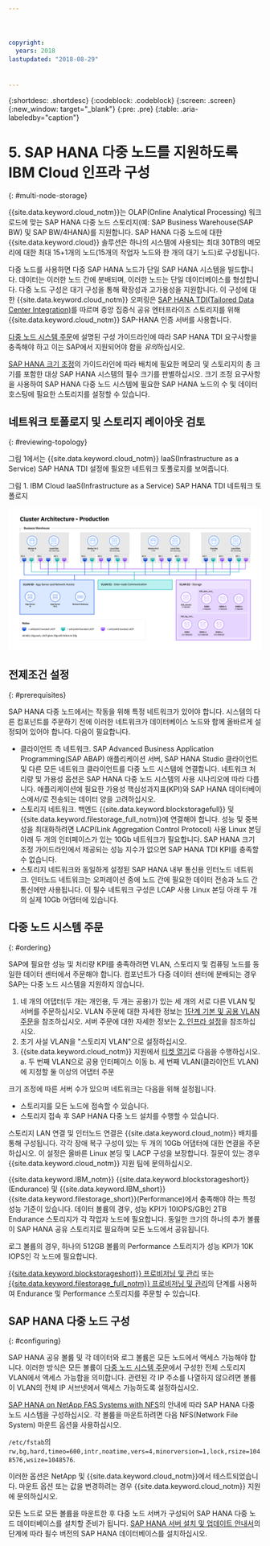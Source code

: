 ```yaml
---



copyright:
  years: 2018
lastupdated: "2018-08-29"


---
```


{:shortdesc: .shortdesc}
{:codeblock: .codeblock}
{:screen: .screen}
{:new_window: target="_blank"}
{:pre: .pre}
{:table: .aria-labeledby="caption"}

# 5. SAP HANA 다중 노드를 지원하도록 IBM Cloud 인프라 구성
{: #multi-node-storage}

{{site.data.keyword.cloud_notm}}는 OLAP(Online Analytical Processing) 워크로드에 맞는 SAP HANA 다중 노드 스토리지(예: SAP Business Warehouse(SAP BW) 및 SAP BW/4HANA)를 지원합니다. SAP HANA 다중 노드에 대한 {{site.data.keyword.cloud}} 솔루션은 하나의 시스템에 사용되는 최대 30TB의 메모리에 대한 최대 15+1개의 노드(15개의 작업자 노드와 한 개의 대기 노드)로 구성됩니다.

다중 노드를 사용하면 다중 SAP HANA 노드가 단일 SAP HANA 시스템을 빌드합니다. 데이터는 이러한 노드 간에 분배되며, 이러한 노드는 단일 데이터베이스를 형성합니다. 다중 노드 구성은 대기 구성을 통해 확장성과 고가용성을 지원합니다. 이 구성에 대한 {{site.data.keyword.cloud_notm}} 오퍼링은 [SAP HANA TDI(Tailored Data Center Integration)](https://blogs.saphana.com/2015/02/18/sap-hana-tailored-data-center-integration-tdi-overview/)를 따르며 중앙 집중식 공유 엔터프라이즈 스토리지를 위해 {{site.data.keyword.cloud_notm}} SAP-HANA 인증 서버를 사용합니다.

[다중 노드 시스템 주문](#ordering)에 설명된 구성 가이드라인에 따라 SAP HANA TDI 요구사항을 충족해야 하고 이는 SAP에서 지원되어야 함을 *유의*하십시오.

[SAP HANA 크기 조정](https://help.sap.com/viewer/eb3777d5495d46c5b2fa773206bbfb46/2.0.00/en-US/d4a122a7bb57101493e3f5ca08e6b039.html)의 가이드라인에 따라 배치에 필요한 메모리 및 스토리지의 총 크기를 포함한 대상 SAP HANA 시스템의 필수 크기를 판별하십시오. 크기 조정 요구사항을 사용하여 SAP HANA 다중 노드 시스템에 필요한 SAP HANA 노드의 수 및 데이터 호스팅에 필요한 스토리지를 설정할 수 있습니다.

## 네트워크 토폴로지 및 스토리지 레이아웃 검토
{: #reviewing-topology}

그림 1에서는 {{site.data.keyword.cloud_notm}} IaaS(Infrastructure as a Service) SAP HANA TDI 설정에 필요한 네트워크 토폴로지를 보여줍니다.

그림 1. IBM Cloud IaaS(Infrastructure as a Service) SAP HANA TDI 네트워크 토폴로지

![그림 1. IBM Cloud IaaS(Infrastructure as a Service) SAP HANA TDI 네트워크 토폴로지](/images/SAP-BW.png "IBM Cloud IaaS(Infrastructure as a Service) SAP HANA TDI 네트워크 토폴로지")

## 전제조건 설정
{: #prerequisites}

SAP HANA 다중 노드에서는 작동을 위해 특정 네트워크가 있어야 합니다. 시스템의 다른 컴포넌트를 주문하기 전에 이러한 네트워크가 데이터베이스 노드와 함께 올바르게 설정되어 있어야 합니다. 다음이 필요합니다.
* 클라이언트 측 네트워크. SAP Advanced Business Application Programming(SAP ABAP) 애플리케이션 서버, SAP HANA Studio 클라이언트 및 다른 모든 네트워크 클라이언트를 다중 노드 시스템에 연결합니다. 네트워크 처리량 및 가용성 옵션은 SAP HANA 다중 노드 시스템의 사용 시나리오에 따라 다릅니다. 애플리케이션에 필요한 가용성 핵심성과지표(KPI)와 SAP HANA 데이터베이스에서/로 전송되는 데이터 양을 고려하십시오.
* 스토리지 네트워크. 백엔드 {{site.data.keyword.blockstoragefull}} 및 {{site.data.keyword.filestorage_full_notm}}에 연결해야 합니다. 성능 및 중복성을 최대화하려면 LACP(Link Aggregation Control Protocol) 사용 Linux 본딩 아래 두 개의 인터페이스가 있는 10Gb 네트워크가 필요합니다. SAP HANA 크기 조정 가이드라인에서 제공되는 성능 지수가 없으면 SAP HANA TDI KPI를 충족할 수 없습니다.
* 스토리지 네트워크와 동일하게 설정된 SAP HANA 내부 통신용 인터노드 네트워크. 인터노드 네트워크는 오퍼레이션 중에 노드 간에 필요한 데이터 전송과 노드 간 통신에만 사용됩니다. 이 필수 네트워크 구성은 LCAP 사용 Linux 본딩 아래 두 개의 실제 10Gb 어댑터에 있습니다.

## 다중 노드 시스템 주문
{: #ordering}

SAP에 필요한 성능 및 처리량 KPI를 충족하려면 VLAN, 스토리지 및 컴퓨팅 노드를 동일한 데이터 센터에서 주문해야 합니다. 컴포넌트가 다중 데이터 센터에 분배되는 경우 SAP는 다중 노드 시스템을 지원하지 않습니다.

1. 네 개의 어댑터(두 개는 개인용, 두 개는 공용)가 있는 세 개의 서로 다른 VLAN 및 서버를 주문하십시오. VLAN 주문에 대한 자세한 정보는 [1단계 기본 및 공용 VLAN 주문](https://console.bluemix.net/docs/infrastructure/virtualization/advanced-single-site-vmware-reference-architecturesoftlayer.html#step-1-ordering-primary-public-and-private-vlans)을 참조하십시오. 서버 주문에 대한 자세한 정보는 [2. 인프라 설정](https://console.bluemix.net/docs/infrastructure/sap-hana/hana-setting-up-infrastructure.html#set_up_infrastructure)을 참조하십시오.
2. 초기 사설 VLAN을 "스토리지 VLAN"으로 설정하십시오.
3. {{site.data.keyword.cloud_notm}} 지원에서 [티켓 열기](https://console.bluemix.net/docs/get-support/howtogetsupport.html#open-ticket)로 다음을 수행하십시오.
   a. 두 번째 VLAN으로 공용 인터페이스 이동
   b. 세 번째 VLAN(클라이언트 VLAN)에 지정할 둘 이상의 어댑터 주문

크기 조정에 따른 서버 수가 있으며 네트워크는 다음을 위해 설정됩니다.
* 스토리지를 모든 노드에 접속할 수 있습니다.
* 스토리지 접속 후 SAP HANA 다중 노드 설치를 수행할 수 있습니다.

스토리지 LAN 연결 및 인터노드 연결은 {{site.data.keyword.cloud_notm}} 배치를 통해 구성됩니다. 각각 장애 복구 구성이 있는 두 개의 10Gb 어댑터에 대한 연결을 주문하십시오. 이 설정은 올바른 Linux 본딩 및 LACP 구성을 보장합니다. 질문이 있는 경우 {{site.data.keyword.cloud_notm}} 지원 팀에 문의하십시오.

{{site.data.keyword.IBM_notm}} {{site.data.keyword.blockstorageshort}}(Endurance) 및 {{site.data.keyword.IBM_short}} {{site.data.keyword.filestorage_short}}(Performance)에서 충족해야 하는 특정 성능 기준이 있습니다. 데이터 볼륨의 경우, 성능 KPI가 10IOPS/GB인 2TB Endurance 스토리지가 각 작업자 노드에 필요합니다. 동일한 크기의 하나의 추가 볼륨이 SAP HANA 공유 스토리지로 필요하며 모든 노드에서 공유됩니다.

로그 볼륨의 경우, 하나의 512GB 볼륨의 Performance 스토리지가 성능 KPI가 10K IOPS인 각 노드에 필요합니다.

[{{site.data.keyword.blockstorageshort}} 프로비저닝 및 관리](https://console.bluemix.net/docs/infrastructure/BlockStorage/provisioning-block_storage.html#provisioning-and-managing-block-storage) 또는 [{{site.data.keyword.filestorage_full_notm}} 프로비저닝 및 관리](https://console.bluemix.net/docs/infrastructure/FileStorage/provisioning-file-storage.html#provisioning-and-managing-ibm-file-storage-for-ibm-cloud)의 단계를 사용하여 Endurance 및 Performance 스토리지를 주문할 수 있습니다.

## SAP HANA 다중 노드 구성
{: #configuring}

SAP HANA 공유 볼륨 및 각 데이터와 로그 볼륨은 모든 노드에서 액세스 가능해야 합니다. 이러한 방식은 모든 볼륨이 [다중 노드 시스템 주문](#ordering)에서 구성한 전체 스토리지 VLAN에서 액세스 가능함을 의미합니다. 관련된 각 IP 주소를 나열하지 않으려면 볼륨이 VLAN의 전체 IP 서브넷에서 액세스 가능하도록 설정하십시오.

[SAP HANA on NetApp FAS Systems with NFS](https://www.netapp.com/us/media/tr-4290.pdf)의 안내에 따라 SAP HANA 다중 노드 시스템을 구성하십시오. 각 볼륨을 마운트하려면 다음 NFS(Network File System) 마운트 옵션을 사용하십시오.

`/etc/fstab`의 `rw,bg,hard,timeo=600,intr,noatime,vers=4,minorversion=1,lock,rsize=1048576,wsize=1048576`.

이러한 옵션은 NetApp 및 {{site.data.keyword.cloud_notm}}에서 테스트되었습니다. 마운트 옵션 또는 값을 변경하려는 경우 {{site.data.keyword.cloud_notm}} 지원에 문의하십시오.

모든 노드로 모든 볼륨을 마운트한 후 다중 노드 서버가 구성되어 SAP HANA 다중 노드 데이터베이스를 설치할 준비가 됩니다. [SAP HANA 서버 설치 및 업데이트 안내서](https://help.sap.com/viewer/2c1988d620e04368aa4103bf26f17727/2.0.03/en-US)의 단계에 따라 필수 버전의 SAP HANA 데이터베이스를 설치하십시오.

